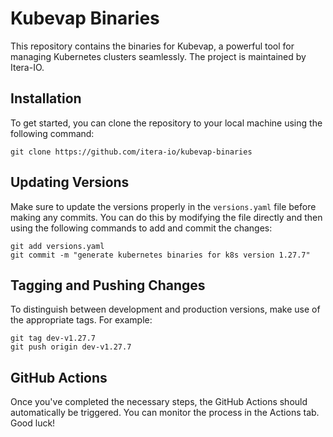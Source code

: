 
# Kubevap Binaries

This repository contains the binaries for Kubevap, a powerful tool for managing Kubernetes clusters seamlessly. The project is maintained by Itera-IO.

## Installation

To get started, you can clone the repository to your local machine using the following command:
```
git clone https://github.com/itera-io/kubevap-binaries
```

## Updating Versions

Make sure to update the versions properly in the `versions.yaml` file before making any commits. You can do this by modifying the file directly and then using the following commands to add and commit the changes:

```
git add versions.yaml
git commit -m "generate kubernetes binaries for k8s version 1.27.7"
```

## Tagging and Pushing Changes

To distinguish between development and production versions, make use of the appropriate tags. For example:
```
git tag dev-v1.27.7
git push origin dev-v1.27.7
```

## GitHub Actions

Once you've completed the necessary steps, the GitHub Actions should automatically be triggered. You can monitor the process in the Actions tab. Good luck!
